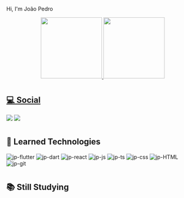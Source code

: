 Hi, I'm João Pedro

<div align="center">
  <a href="https://github.com/jternesconte">
  <img height="160em" src="https://github-readme-stats.vercel.app/api?username=jternesconte&show_icons=true&theme=dracula&include_all_commits=true&count_private=true"/>
  <img height="160em" src="https://github-readme-stats.vercel.app/api/top-langs/?username=jternesconte&layout=compact&langs_count=7&theme=dracula"/>
</div>

#

## 💻 Social

  <a href="https://www.instagram.com/jternesconte/" target="_blank"><img src="https://img.shields.io/badge/-Instagram-%23E4405F?style=for-the-badge&logo=instagram&logoColor=white" target="_blank"></a>
  <a href="https://www.linkedin.com/in/jo%C3%A3o-pedro-ternes-conte/" target="_blank"><img src="https://img.shields.io/badge/-LinkedIn-%230077B5?style=for-the-badge&logo=linkedin&logoColor=white" target="_blank"></a>

#

## 🧠 Learned Technologies

  <div style="display: inline_block">
    <img align="center" alt="jp-flutter"src="https://img.shields.io/badge/Flutter-02569B?style=for-the-badge&logo=flutter&logoColor=white">
    <img align="center" alt="jp-dart"src="https://img.shields.io/badge/Dart-0175C2?style=for-the-badge&logo=dart&logoColor=white">
    <img align="center" alt="jp-react"src="https://img.shields.io/badge/React-20232A?style=for-the-badge&logo=react&logoColor=61DAFB">
    <img align="center" alt="jp-js"src="https://img.shields.io/badge/JavaScript-F7DF1E?style=for-the-badge&logo=javascript&logoColor=black">
    <img align="center" alt="jp-ts" src="https://img.shields.io/badge/TypeScript-007ACC?style=for-the-badge&logo=typescript&logoColor=white">
    <img align="center" alt="jp-css" src="https://img.shields.io/badge/CSS3-1572B6?style=for-the-badge&logo=css3&logoColor=white">
    <img align="center" alt="jp-HTML"  src="https://img.shields.io/badge/HTML5-E34F26?style=for-the-badge&logo=html5&logoColor=white">
    <img align="center" alt="jp-git"src="https://img.shields.io/badge/-Git-red?style=for-the-badge&logo=git&logoColor=white">
    
  </div>

#

## 📚 Still Studying
  <div style="display: inline_block">
  </div>

#

